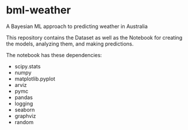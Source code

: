 # bml-weather
A Bayesian ML approach to predicting weather in Australia

This repository contains the Dataset as well as the Notebook for creating the models, analyzing them, and making predictions.

The notebook has these dependencies:
- scipy.stats
- numpy
- matplotlib.pyplot
- arviz
- pymc
- pandas
- logging
- seaborn
- graphviz
- random
